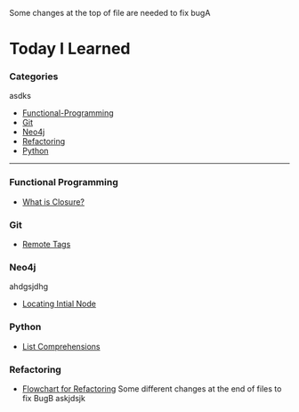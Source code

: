 Some changes at the top of file are needed to fix bugA
# Today I Learned

### Categories
asdks
* [Functional-Programming](#functional-programming)
* [Git](#git)
* [Neo4j](#neo4j)
* [Refactoring](#refactoring)
* [Python](#python)

---

### Functional Programming

- [What is Closure?](Functional-Programming/what-is-closure.md)

### Git

- [Remote Tags](Git/remote-tags.md)

### Neo4j
ahdgsjdhg
- [Locating Intial Node](Neo4j/locate-initial-node.md)

### Python

- [List Comprehensions](Python/list-comprehensions.md)

### Refactoring

- [Flowchart for Refactoring](Refactoring/flowchart.md)
Some different changes at the end of files to fix BugB
askjdsjk
